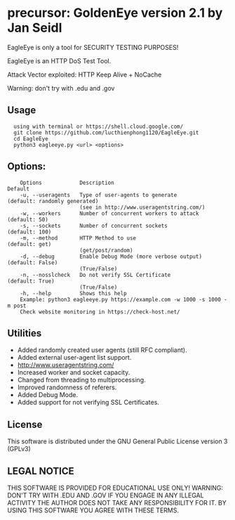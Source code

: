 # precursor: GoldenEye version 2.1 by Jan Seidl

EagleEye is only a tool for SECURITY TESTING PURPOSES!

EagleEye is an HTTP DoS Test Tool.

Attack Vector exploited: HTTP Keep Alive + NoCache

Warning: don't try with .edu and .gov

## Usage

      using with terminal or https://shell.cloud.google.com/
      git clone https://github.com/lucthienphong1120/EagleEye.git
      cd EagleEye
      python3 eagleeye.py <url> <options>

## Options:

        Options            Description                                      Default
        -u, --useragents   Type of user-agents to generate                  (default: randomly generated)
                           (see in http://www.useragentstring.com/)
        -w, --workers      Number of concurrent workers to attack           (default: 50)
        -s, --sockets      Number of concurrent sockets                     (default: 100)
        -m, --method       HTTP Method to use                               (default: get)
                           (get/post/random)
        -d, --debug        Enable Debug Mode (more verbose output)          (default: False)
                           (True/False)
        -n, --nosslcheck   Do not verify SSL Certificate                    (default: True)
                           (True/False)
        -h, --help         Shows this help
        Example: python3 eagleeye.py https://example.com -w 1000 -s 1000 -m post
        Check website monitoring in https://check-host.net/


## Utilities
   
* Added randomly created user agents (still RFC compliant).
* Added external user-agent list support.
* http://www.useragentstring.com/
* Increased worker and socket capacity.
* Changed from threading to multiprocessing.
* Improved randomness of referers.
* Added Debug Mode.
* Added support for not verifying SSL Certificates.


## License
This software is distributed under the GNU General Public License version 3 (GPLv3)

## LEGAL NOTICE
THIS SOFTWARE IS PROVIDED FOR EDUCATIONAL USE ONLY!
WARNING: DON'T TRY WITH .EDU AND .GOV
IF YOU ENGAGE IN ANY ILLEGAL ACTIVITY THE AUTHOR DOES NOT TAKE ANY RESPONSIBILITY FOR IT. 
BY USING THIS SOFTWARE YOU AGREE WITH THESE TERMS.
